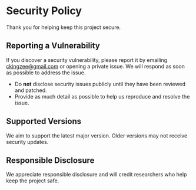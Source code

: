 # Security Policy

Thank you for helping keep this project secure.

## Reporting a Vulnerability

If you discover a security vulnerability, please report it by emailing ckingzee@gmail.com or opening a private issue. We will respond as soon as possible to address the issue.

- Do **not** disclose security issues publicly until they have been reviewed and patched.
- Provide as much detail as possible to help us reproduce and resolve the issue.

## Supported Versions

We aim to support the latest major version. Older versions may not receive security updates.

## Responsible Disclosure

We appreciate responsible disclosure and will credit researchers who help keep the project safe.

